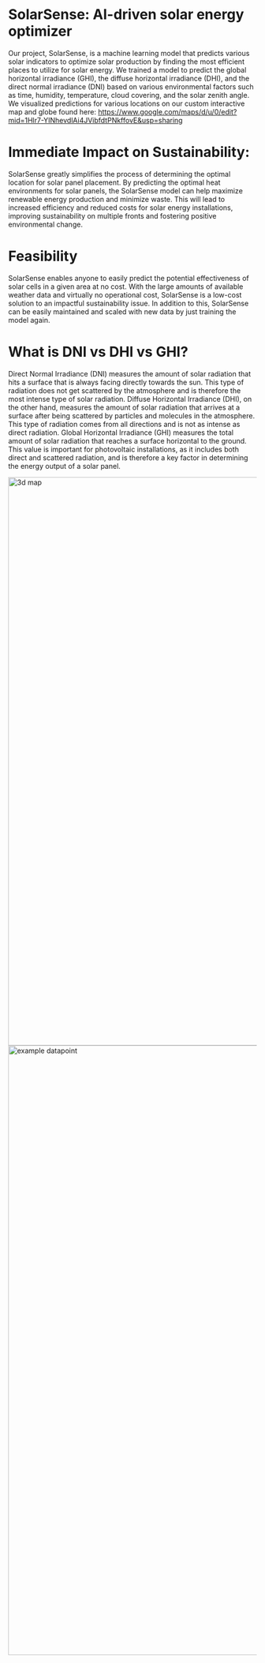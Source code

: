 # SolarSense: AI-driven solar energy optimizer

Our project, SolarSense, is a machine learning model that predicts various solar indicators to optimize solar production by finding the most efficient places to utilize for solar energy. We trained a model to predict the global horizontal irradiance (GHI), the diffuse horizontal irradiance (DHI), and the direct normal irradiance (DNI) based on various environmental factors such as time, humidity, temperature, cloud covering, and the solar zenith angle. We visualized predictions for various locations on our custom interactive map and globe found here: https://www.google.com/maps/d/u/0/edit?mid=1Hlr7-YINhevdlAi4JVibfdtPNkffovE&usp=sharing

# Immediate Impact on Sustainability:
SolarSense greatly simplifies the process of determining the optimal location for solar panel placement. By predicting the optimal heat environments for solar panels, the SolarSense model can help maximize renewable energy production and minimize waste. This will lead to increased efficiency and reduced costs for solar energy installations, improving sustainability on multiple fronts and fostering positive environmental change.

# Feasibility
SolarSense enables anyone to easily predict the potential effectiveness of solar cells in a given area at no cost. With the large amounts of available weather data and virtually no operational cost, SolarSense is a low-cost solution to an impactful sustainability issue. In addition to this, SolarSense can be easily maintained and scaled with new data by just training the model again.

# What is DNI vs DHI vs GHI?
Direct Normal Irradiance (DNI) measures the amount of solar radiation that hits a surface that is always facing directly towards the sun. This type of radiation does not get scattered by the atmosphere and is therefore the most intense type of solar radiation. Diffuse Horizontal Irradiance (DHI), on the other hand, measures the amount of solar radiation that arrives at a surface after being scattered by particles and molecules in the atmosphere. This type of radiation comes from all directions and is not as intense as direct radiation. Global Horizontal Irradiance (GHI) measures the total amount of solar radiation that reaches a surface horizontal to the ground. This value is important for photovoltaic installations, as it includes both direct and scattered radiation, and is therefore a key factor in determining the energy output of a solar panel.

<img width="1152" alt="3d map" src="https://user-images.githubusercontent.com/86637931/222953579-26cb091c-fcd8-4370-9d90-9b3e434dc2c7.png">
<img width="1236" alt="example datapoint" src="https://user-images.githubusercontent.com/86637931/222953583-469fa624-0157-4ae7-a4f3-d57be0741662.png">
